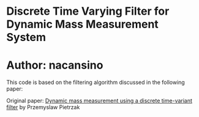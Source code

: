# Discrete Time Varying Filter for Dynamic Mass Measurement System
# Author: nacansino

This code is based on the filtering algorithm discussed in the following paper:

Original paper: [Dynamic mass measurement using a discrete time-variant filter](https://ieeexplore.ieee.org/document/5661899) by Przemyslaw Pietrzak
